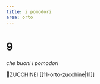 ```yaml
---
title: i pomodori
area: orto
---
```

# 9
_che buoni i pomodori_

👀ZUCCHINEI [[11-orto-zucchine|11]]
